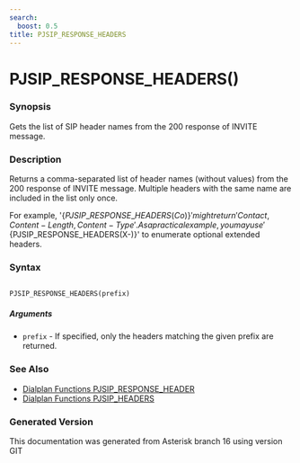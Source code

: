 ```yaml
---
search:
  boost: 0.5
title: PJSIP_RESPONSE_HEADERS
---
```


# PJSIP_RESPONSE_HEADERS()

### Synopsis

Gets the list of SIP header names from the 200 response of INVITE message.

### Description

Returns a comma-separated list of header names (without values) from the 200 response of INVITE message. Multiple headers with the same name are included in the list only once.<br>

For example, '$\{PJSIP\_RESPONSE\_HEADERS(Co)\}' might return 'Contact,Content-Length,Content-Type'. As a practical example, you may use '$\{PJSIP\_RESPONSE\_HEADERS(X-)\}' to enumerate optional extended headers.<br>


### Syntax


```

PJSIP_RESPONSE_HEADERS(prefix)
```
##### Arguments


* `prefix` - If specified, only the headers matching the given prefix are returned.<br>

### See Also

* [Dialplan Functions PJSIP_RESPONSE_HEADER](/Asterisk_16_Documentation/API_Documentation/Dialplan_Functions/PJSIP_RESPONSE_HEADER)
* [Dialplan Functions PJSIP_HEADERS](/Asterisk_16_Documentation/API_Documentation/Dialplan_Functions/PJSIP_HEADERS)


### Generated Version

This documentation was generated from Asterisk branch 16 using version GIT 